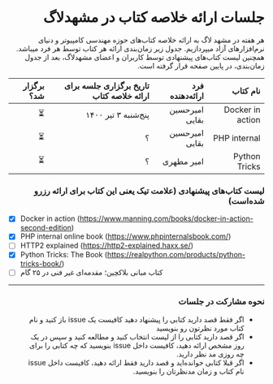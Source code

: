  <div dir='rtl'>

# جلسات ارائه خلاصه کتاب در مشهد‌لاگ
هر هفته در مشهد لاگ به ارائه خلاصه کتاب‌های حوزه مهندسی کامپیوتر و دنیای نرم‌افزارهای آزاد میپردازیم. جدول زیر زمان‌بندی ارائه هر کتاب توسط هر فرد میباشد. همچنین لیست‌ کتاب‌های پیشنهادی توسط کاربران و اعضای مشهد‌لاگ، بعد از جدول زمان‌بندی، در پایین صفحه قرار گرفته است.

| نام کتاب | فرد ارائه‌دهنده | تاریخ برگزاری جلسه برای ارائه خلاصه کتاب | برگزار شد؟ |
|  ---: |  ---: | ---: | ---: |
| Docker in action | امیرحسین بقایی | پنج‌شنبه ۳ تیر ۱۴۰۰ | ⏳ |
| PHP internal | امیرحسین بقایی | ؟ | ⏳ |
 | Python Tricks | امیر مطهری| ؟ | ⏳ |

### لیست کتاب‌های پیشنهادی (علامت تیک یعنی این کتاب برای ارائه رزرو شده‌است)

</div>

- [x] Docker in action (https://www.manning.com/books/docker-in-action-second-edition)
- [x] PHP internal online book (https://www.phpinternalsbook.com/)
- [ ] HTTP2 explained (https://http2-explained.haxx.se/)
- [x] Python Tricks: The Book (https://realpython.com/products/python-tricks-book/)
- [ ] کتاب مبانی بلاکچین؛ مقدمه‌ای غیر فنی در ۲۵ گام 

---

<div dir='rtl'>
          
### نحوه مشارکت در جلسات
          
- اگر فقط قصد دارید کتابی را پیشنهاد دهید کافیست یک issue باز کنید و نام کتاب مورد نظرتون رو بنویسید
- اگر قصد دارید کتابی را از لیست انتخاب کنید و مطالعه کنید و سپس در یک روز مشخص ارائه دهید، کافیست داخل issue بنویسید که چه کتابی را برای چه روزی مد نظر دارید.
- اگر قبلا کتابی خوانده‌اید و قصد دارید فقط ارائه دهید، کافیست داخل issue نام کتاب و زمان مدنظرتان را بنویسید.

</div>
